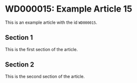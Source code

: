 # WD000015: Example Article 15

This is an example article with the id `WD000015`.

## Section 1

This is the first section of the article.

## Section 2

This is the second section of the article.
